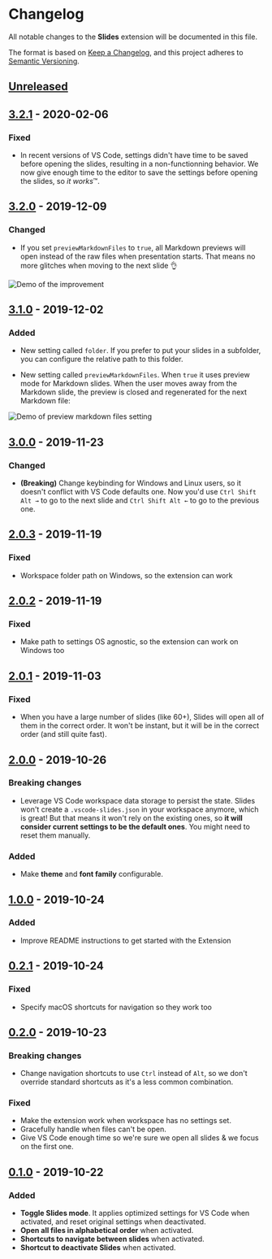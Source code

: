 # Changelog

All notable changes to the **Slides** extension will be documented in this file.

The format is based on [Keep a Changelog](https://keepachangelog.com/en/1.0.0/),
and this project adheres to [Semantic Versioning](https://semver.org/spec/v2.0.0.html).

## [Unreleased]

## [3.2.1] - 2020-02-06

### Fixed

- In recent versions of VS Code, settings didn't have time to be saved before opening the slides, resulting in a non-functionning behavior. We now give enough time to the editor to save the settings before opening the slides, so *it works*™.

## [3.2.0] - 2019-12-09

### Changed

- If you set `previewMarkdownFiles` to `true`, all Markdown previews will open instead of the raw files when presentation starts. That means no more glitches when moving to the next slide 👌

![Demo of the improvement][preview-markdown-files-without-glitch]

## [3.1.0] - 2019-12-02

### Added

- New setting called `folder`. If you prefer to put your slides in a subfolder, you can configure the relative path to this folder.

- New setting called `previewMarkdownFiles`. When `true` it uses preview mode for Markdown slides. When the user moves away from the Markdown slide, the preview is closed and regenerated for the next Markdown file:

![Demo of preview markdown files setting][preview-markdown-files]

## [3.0.0] - 2019-11-23

### Changed

- **(Breaking)** Change keybinding for Windows and Linux users, so it doesn't conflict with VS Code defaults one. Now you'd use `Ctrl Shift Alt →` to go to the next slide and `Ctrl Shift Alt ←` to go to the previous one.

## [2.0.3] - 2019-11-19

### Fixed

- Workspace folder path on Windows, so the extension can work

## [2.0.2] - 2019-11-19

### Fixed

- Make path to settings OS agnostic, so the extension can work on Windows too

## [2.0.1] - 2019-11-03

### Fixed

- When you have a large number of slides (like 60+), Slides will open all of them in the correct order. It won't be instant, but it will be in the correct order (and still quite fast).

## [2.0.0] - 2019-10-26

### Breaking changes

- Leverage VS Code workspace data storage to persist the state. Slides won't create a `.vscode-slides.json` in your workspace anymore, which is great! But that means it won't rely on the existing ones, so **it will consider current settings to be the default ones**. You might need to reset them manually.

### Added

- Make **theme** and **font family** configurable.

## [1.0.0] - 2019-10-24

### Added

- Improve README instructions to get started with the Extension

## [0.2.1] - 2019-10-24

### Fixed

- Specify macOS shortcuts for navigation so they work too

## [0.2.0] - 2019-10-23

### Breaking changes

- Change navigation shortcuts to use `Ctrl` instead of `Alt`, so we don't override standard shortcuts as it's a less common combination.

### Fixed

- Make the extension work when workspace has no settings set.
- Gracefully handle when files can't be open.
- Give VS Code enough time so we're sure we open all slides & we focus on the first one.

## [0.1.0] - 2019-10-22

### Added

- **Toggle Slides mode**. It applies optimized settings for VS Code when activated, and reset original settings when deactivated.
- **Open all files in alphabetical order** when activated.
- **Shortcuts to navigate between slides** when activated.
- **Shortcut to deactivate Slides** when activated.

[unreleased]: https://github.com/nicoespeon/vscode-slides/compare/3.2.1...HEAD
[3.2.1]: https://github.com/nicoespeon/vscode-slides/compare/3.2.0...3.2.1
[3.2.0]: https://github.com/nicoespeon/vscode-slides/compare/3.1.0...3.2.0
[3.1.0]: https://github.com/nicoespeon/vscode-slides/compare/3.0.0...3.1.0
[3.0.0]: https://github.com/nicoespeon/vscode-slides/compare/2.0.3...3.0.0
[2.0.3]: https://github.com/nicoespeon/vscode-slides/compare/2.0.2...2.0.3
[2.0.2]: https://github.com/nicoespeon/vscode-slides/compare/2.0.1...2.0.2
[2.0.1]: https://github.com/nicoespeon/vscode-slides/compare/2.0.0...2.0.1
[2.0.0]: https://github.com/nicoespeon/vscode-slides/compare/1.0.0...2.0.0
[1.0.0]: https://github.com/nicoespeon/vscode-slides/compare/0.2.1...1.0.0
[0.2.1]: https://github.com/nicoespeon/vscode-slides/compare/0.2.0...0.2.1
[0.2.0]: https://github.com/nicoespeon/vscode-slides/compare/0.1.0...0.2.0
[0.1.0]: https://github.com/nicoespeon/vscode-slides/compare/8fdc599d586b5ad4614d038d232c840eeebe2412...0.1.0

<!-- Assets -->

[preview-markdown-files]: https://github.com/nicoespeon/vscode-slides/blob/master/assets/features/preview-markdown-files.gif?raw=true
[preview-markdown-files-without-glitch]: https://github.com/nicoespeon/vscode-slides/blob/master/assets/features/preview-markdown-files-without-glitch.gif?raw=true
